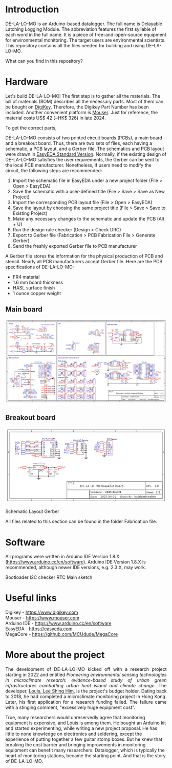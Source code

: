 # Introduction

DE-LA-LO-MO is an Arduino-based datalogger. The full name is Delayable Latching Logging Module. The abbreviation features the first syllable of each word in the full name. It is a piece of free-and-open-source equipment for environmental monitoring. The target users are environmental scientists. This repository contains all the files needed for building and using DE-LA-LO-MO. 

What can you find in this repository?

# Hardware 

Let's build DE-LA-LO-MO! The first step is to gather all the materials. The bill of materials (BOM) describes all the necessary parts. Most of them can be bought on <a href = "https://www.digikey.com/"> DigiKey</a>. Therefore, the Digikey Part Number has been included. Another convenient platform is <a href = "https://www.mouser.com/"> Mouser</a>. Just for reference, the material costs US$ 42 (~HK$ 326) in late 2024. 

To get the correct parts, 

DE-LA-LO-MO consists of two printed circuit boards (PCBs), a main board and a breakout board. Thus, there are two sets of files, each having a schematic, a PCB layout, and a Gerber file. The schematics and PCB layout were drawn in <a href = "https://easyeda.com"> EasyEDA Standard Version</a>. Normally, if the existing design of DE-LA-LO-MO satisfies the user requirements, the Gerber can be sent to the local PCB manufacturer. Nonetheless, if users need to modify the circuit, the following steps are recommended: 
1. Import the schematic file in EasyEDA under a new project folder (File > Open > EasyEDA)
2. Save the schematic with a user-defined title (File > Save > Save as New Project)
3. Import the corresponding PCB layout file (File > Open > EasyEDA)
4. Save the layout by choosing the same project title (File > Save > Save to Existing Project)
5. Make any necessary changes to the schematic and update the PCB (Alt + U)
6. Run the design rule checker (Design > Check DRC)
7. Export to Gerber file (Fabrication > PCB Fabrication File > Generate Gerber)
8. Send the freshly exported Gerber file to PCB manufacturer

A Gerber file stores the information for the physical production of PCB and stencil. Nearly all PCB manufacturers accept Gerber file. Here are the PCB specifications of DE-LA-LO-MO:
- FR4 material
- 1.6 mm board thickness
- HASL surface finish
- 1 ounce copper weight

## Main board

![Alt text](https://github.com/louisleeshinghim/delalomo/blob/main/Fabrication%20files/schematic_delalomo.png?raw=true "Title")

## Breakout board

![Alt text](https://github.com/louisleeshinghim/delalomo/blob/main/Fabrication%20files/schematic_delalomo_breakout.png?raw=true "Title")

Schematic
Layout
Gerber

All files related to this section can be found in the folder Fabrication file.


# Software 

All programs were written in Arduino IDE Version 1.8.X (https://www.arduino.cc/en/software). Arduino IDE Version 1.8.X is recommended, although newer IDE versions, e.g. 2.3.X, may work.


Bootloader
I2C checker
RTC
Main sketch

# Useful links

Digikey - https://www.digikey.com </br>
Mouser - https://www.mouser.com </br>
Arduino IDE - https://www.arduino.cc/en/software </br>
EasyEDA - https://easyeda.com </br>
MegaCore - https://github.com/MCUdude/MegaCore </br>

# More about the project

<p align="justify"> The development of DE-LA-LO-MO kicked off with a research project starting in 2022 and entitled <i>Pioneering environmental sensing technologies in microclimate research: evidence-based study of urban green infrastructures combatting urban heat island and climate change</i>. The developer, <a href = "https://orcid.org/0000-0001-7358-7875"> Louis, Lee Shing Him</a>, is the project's budget holder. Dating back to 2018, he had completed a microclimate monitoring project in Hong Kong. Later, his first application for a research funding failed. The failure came with a stinging comment, "excessively huge equipment cost". </p>

True, many researchers would unreservedly agree that monitoring equipment is expensive, and Louis is among them. He bought an Arduino kit and started experimenting, while writing a new project proposal. He has little to none knowledge on electronics and soldering, except the experience of putting together a few guitar stomp boxes. But he knew that breaking the cost barrier and bringing improvements in monitoring equipment can benefit many researchers. Datalogger, which is typically the heart of monitoring stations, became the starting point. And that is the story of DE-LA-LO-MO.
